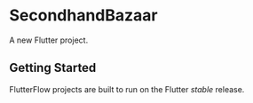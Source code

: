 # SecondhandBazaar 

A new Flutter project.

## Getting Started

FlutterFlow projects are built to run on the Flutter _stable_ release.
